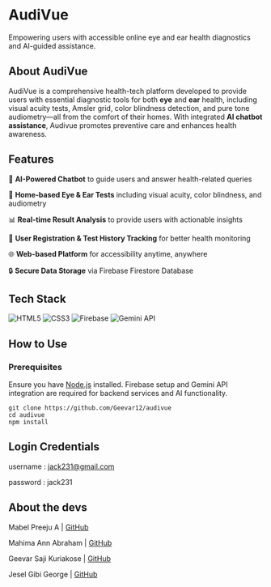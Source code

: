 # AudiVue

Empowering users with accessible online eye and ear health diagnostics and AI-guided assistance.

## About AudiVue

AudiVue is a comprehensive health-tech platform developed to provide users with essential diagnostic tools for both **eye** and **ear** health, including visual acuity tests, Amsler grid, color blindness detection, and pure tone audiometry—all from the comfort of their homes. With integrated **AI chatbot assistance**, Audivue promotes preventive care and enhances health awareness.

## Features

🧠 **AI-Powered Chatbot** to guide users and answer health-related queries

🧪 **Home-based Eye & Ear Tests** including visual acuity, color blindness, and audiometry

📊 **Real-time Result Analysis** to provide users with actionable insights

📝 **User Registration & Test History Tracking** for better health monitoring

🌐 **Web-based Platform** for accessibility anytime, anywhere

🔒 **Secure Data Storage** via Firebase Firestore Database

## Tech Stack

![HTML5](https://img.shields.io/badge/html5-%23E34F26.svg?style=for-the-badge&logo=html5&logoColor=white)
![CSS3](https://img.shields.io/badge/css3-%231572B6.svg?style=for-the-badge&logo=css3&logoColor=white)
![Firebase](https://img.shields.io/badge/firebase-%23039BE5.svg?style=for-the-badge&logo=firebase)
![Gemini API](https://img.shields.io/badge/Gemini_API-4285F4?style=for-the-badge&logo=google&logoColor=white)

## How to Use

### Prerequisites

Ensure you have [Node.js](https://nodejs.org/en/download) installed. Firebase setup and Gemini API integration are required for backend services and AI functionality.


```
git clone https://github.com/Geevar12/audivue
cd audivue
npm install
```

## Login Credentials
username : jack231@gmail.com

password : jack231

## About the devs

Mabel Preeju A | [GitHub](https://github.com/Mabel2026)

Mahima Ann Abraham | [GitHub](https://github.com/Mhm-arcd7)

Geevar Saji Kuriakose | [GitHub](https://github.com/Geevar12)

Jesel Gibi George | [GitHub](https://github.com/JESEL7)


